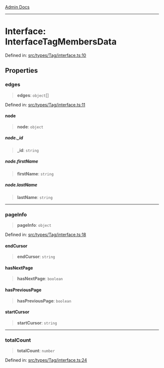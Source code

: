 [Admin Docs](/)

---

# Interface: InterfaceTagMembersData

Defined in: [src/types/Tag/interface.ts:10](https://github.com/PalisadoesFoundation/talawa-admin/blob/main/src/types/Tag/interface.ts#L10)

## Properties

### edges

> **edges**: `object`[]

Defined in: [src/types/Tag/interface.ts:11](https://github.com/PalisadoesFoundation/talawa-admin/blob/main/src/types/Tag/interface.ts#L11)

#### node

> **node**: `object`

##### node.\_id

> **\_id**: `string`

##### node.firstName

> **firstName**: `string`

##### node.lastName

> **lastName**: `string`

---

### pageInfo

> **pageInfo**: `object`

Defined in: [src/types/Tag/interface.ts:18](https://github.com/PalisadoesFoundation/talawa-admin/blob/main/src/types/Tag/interface.ts#L18)

#### endCursor

> **endCursor**: `string`

#### hasNextPage

> **hasNextPage**: `boolean`

#### hasPreviousPage

> **hasPreviousPage**: `boolean`

#### startCursor

> **startCursor**: `string`

---

### totalCount

> **totalCount**: `number`

Defined in: [src/types/Tag/interface.ts:24](https://github.com/PalisadoesFoundation/talawa-admin/blob/main/src/types/Tag/interface.ts#L24)
